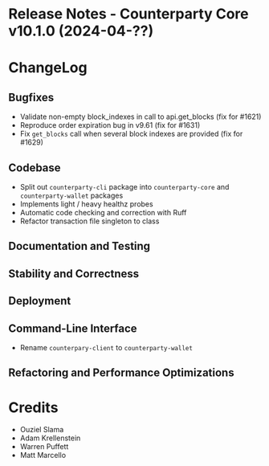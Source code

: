 # Release Notes - Counterparty Core v10.1.0 (2024-04-??)

# ChangeLog

## Bugfixes
* Validate non-empty block_indexes in call to api.get_blocks (fix for #1621)
* Reproduce order expiration bug in v9.61 (fix for #1631)
* Fix `get_blocks` call when several block indexes are provided (fix for #1629)

## Codebase
* Split out `counterparty-cli` package into `counterparty-core` and `counterparty-wallet` packages
* Implements light / heavy healthz probes
* Automatic code checking and correction with Ruff
* Refactor transaction file singleton to class

## Documentation and Testing


## Stability and Correctness


## Deployment


## Command-Line Interface
* Rename `counterpary-client` to `counterparty-wallet`


## Refactoring and Performance Optimizations


# Credits
* Ouziel Slama
* Adam Krellenstein
* Warren Puffett
* Matt Marcello
